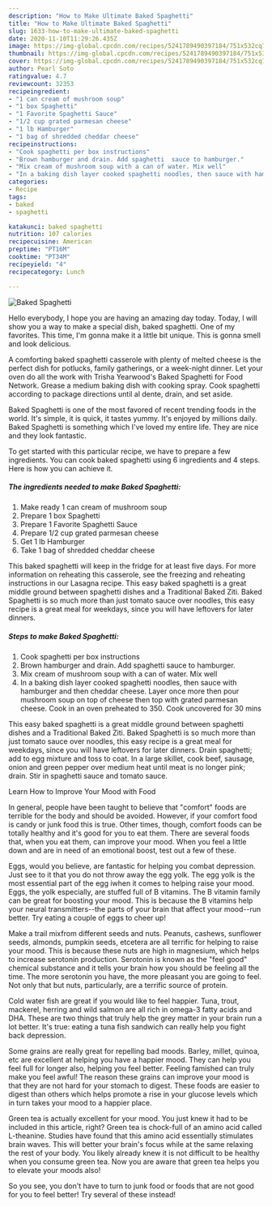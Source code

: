 ```yaml
---
description: "How to Make Ultimate Baked Spaghetti"
title: "How to Make Ultimate Baked Spaghetti"
slug: 1633-how-to-make-ultimate-baked-spaghetti
date: 2020-11-10T11:29:26.435Z
image: https://img-global.cpcdn.com/recipes/5241789490397184/751x532cq70/baked-spaghetti-recipe-main-photo.jpg
thumbnail: https://img-global.cpcdn.com/recipes/5241789490397184/751x532cq70/baked-spaghetti-recipe-main-photo.jpg
cover: https://img-global.cpcdn.com/recipes/5241789490397184/751x532cq70/baked-spaghetti-recipe-main-photo.jpg
author: Pearl Soto
ratingvalue: 4.7
reviewcount: 32353
recipeingredient:
- "1 can cream of mushroom soup"
- "1 box Spaghetti"
- "1 Favorite Spaghetti Sauce"
- "1/2 cup grated parmesan cheese"
- "1 lb Hamburger"
- "1 bag of shredded cheddar cheese"
recipeinstructions:
- "Cook spaghetti per box instructions"
- "Brown hamburger and drain. Add spaghetti  sauce to hamburger."
- "Mix cream of mushroom soup with a can of water. Mix well"
- "In a baking dish layer cooked spaghetti noodles, then sauce with hamburger and then cheddar cheese. Layer once more then pour mushroom soup on top of cheese then top with grated parmesan cheese. Cook in an oven preheated  to 350. Cook uncovered  for 30 mins"
categories:
- Recipe
tags:
- baked
- spaghetti

katakunci: baked spaghetti 
nutrition: 107 calories
recipecuisine: American
preptime: "PT16M"
cooktime: "PT34M"
recipeyield: "4"
recipecategory: Lunch

---
```



![Baked Spaghetti](https://img-global.cpcdn.com/recipes/5241789490397184/751x532cq70/baked-spaghetti-recipe-main-photo.jpg)

Hello everybody, I hope you are having an amazing day today. Today, I will show you a way to make a special dish, baked spaghetti. One of my favorites. This time, I'm gonna make it a little bit unique. This is gonna smell and look delicious.

A comforting baked spaghetti casserole with plenty of melted cheese is the perfect dish for potlucks, family gatherings, or a week-night dinner. Let your oven do all the work with Trisha Yearwood&#39;s Baked Spaghetti for Food Network. Grease a medium baking dish with cooking spray. Cook spaghetti according to package directions until al dente, drain, and set aside.

Baked Spaghetti is one of the most favored of recent trending foods in the world. It's simple, it is quick, it tastes yummy. It's enjoyed by millions daily. Baked Spaghetti is something which I've loved my entire life. They are nice and they look fantastic.


To get started with this particular recipe, we have to prepare a few ingredients. You can cook baked spaghetti using 6 ingredients and 4 steps. Here is how you can achieve it.

<!--inarticleads1-->

##### The ingredients needed to make Baked Spaghetti:

1. Make ready 1 can cream of mushroom soup
1. Prepare 1 box Spaghetti
1. Prepare 1 Favorite Spaghetti Sauce
1. Prepare 1/2 cup grated parmesan cheese
1. Get 1 lb Hamburger
1. Take 1 bag of shredded cheddar cheese


This baked spaghetti will keep in the fridge for at least five days. For more information on reheating this casserole, see the freezing and reheating instructions in our Lasagna recipe. This easy baked spaghetti is a great middle ground between spaghetti dishes and a Traditional Baked Ziti. Baked Spaghetti is so much more than just tomato sauce over noodles, this easy recipe is a great meal for weekdays, since you will have leftovers for later dinners. 

<!--inarticleads2-->

##### Steps to make Baked Spaghetti:

1. Cook spaghetti per box instructions
1. Brown hamburger and drain. Add spaghetti  sauce to hamburger.
1. Mix cream of mushroom soup with a can of water. Mix well
1. In a baking dish layer cooked spaghetti noodles, then sauce with hamburger and then cheddar cheese. Layer once more then pour mushroom soup on top of cheese then top with grated parmesan cheese. Cook in an oven preheated  to 350. Cook uncovered  for 30 mins


This easy baked spaghetti is a great middle ground between spaghetti dishes and a Traditional Baked Ziti. Baked Spaghetti is so much more than just tomato sauce over noodles, this easy recipe is a great meal for weekdays, since you will have leftovers for later dinners. Drain spaghetti; add to egg mixture and toss to coat. In a large skillet, cook beef, sausage, onion and green pepper over medium heat until meat is no longer pink; drain. Stir in spaghetti sauce and tomato sauce. 

Learn How to Improve Your Mood with Food


In general, people have been taught to believe that "comfort" foods are terrible for the body and should be avoided. However, if your comfort food is candy or junk food this is true. Other times, though, comfort foods can be totally healthy and it's good for you to eat them. There are several foods that, when you eat them, can improve your mood. When you feel a little down and are in need of an emotional boost, test out a few of these.

Eggs, would you believe, are fantastic for helping you combat depression. Just see to it that you do not throw away the egg yolk. The egg yolk is the most essential part of the egg iwhen it comes to helping raise your mood. Eggs, the yolk especially, are stuffed full of B vitamins. The B vitamin family can be great for boosting your mood. This is because the B vitamins help your neural transmitters--the parts of your brain that affect your mood--run better. Try eating a couple of eggs to cheer up!

Make a trail mixfrom different seeds and nuts. Peanuts, cashews, sunflower seeds, almonds, pumpkin seeds, etcetera are all terrific for helping to raise your mood. This is because these nuts are high in magnesium, which helps to increase serotonin production. Serotonin is known as the "feel good" chemical substance and it tells your brain how you should be feeling all the time. The more serotonin you have, the more pleasant you are going to feel. Not only that but nuts, particularly, are a terrific source of protein.

Cold water fish are great if you would like to feel happier. Tuna, trout, mackerel, herring and wild salmon are all rich in omega-3 fatty acids and DHA. These are two things that truly help the grey matter in your brain run a lot better. It's true: eating a tuna fish sandwich can really help you fight back depression. 

Some grains are really great for repelling bad moods. Barley, millet, quinoa, etc are excellent at helping you have a happier mood. They can help you feel full for longer also, helping you feel better. Feeling famished can truly make you feel awful! The reason these grains can improve your mood is that they are not hard for your stomach to digest. These foods are easier to digest than others which helps promote a rise in your glucose levels which in turn takes your mood to a happier place.

Green tea is actually excellent for your mood. You just knew it had to be included in this article, right? Green tea is chock-full of an amino acid called L-theanine. Studies have found that this amino acid essentially stimulates brain waves. This will better your brain's focus while at the same relaxing the rest of your body. You likely already knew it is not difficult to be healthy when you consume green tea. Now you are aware that green tea helps you to elevate your moods also!

So you see, you don't have to turn to junk food or foods that are not good for you to feel better! Try several of these instead!

